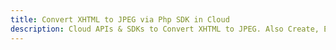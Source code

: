 ---title: Convert XHTML to JPEG via Php SDK in Clouddescription: Cloud APIs & SDKs to Convert XHTML to JPEG. Also Create, Edit & Render Microsoft Word & OpenOffice documents in the Cloud.---